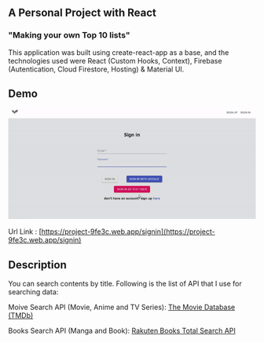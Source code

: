 ## A Personal Project with React

### "Making your own Top 10 lists"

This application was built using create-react-app as a base, and the technologies used were React (Custom Hooks, Context), Firebase (Autentication, Cloud Firestore, Hosting) & Material UI.

## Demo

![Application Demo](demo/demo.gif)

Url Link : [https://project-9fe3c.web.app/signin](https://project-9fe3c.web.app/signin)

## Description

You can search contents by title. Following is the list of API that I use for searching data:

Moive Search API (Movie, Anime and TV Series): [The Movie Database (TMDb)](https://developers.themoviedb.org/3/search/search-movies)

Books Search API (Manga and Book): [Rakuten Books Total Search API](https://webservice.rakuten.co.jp/api/bookstotalsearch/)
